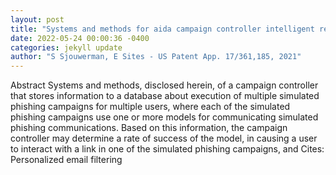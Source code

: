 ```yaml
--- 
layout: post 
title: "Systems and methods for aida campaign controller intelligent records" 
date: 2022-05-24 00:00:36 -0400 
categories: jekyll update 
author: "S Sjouwerman, E Sites - US Patent App. 17/361,185, 2021" 
--- 
```

Abstract Systems and methods, disclosed herein, of a campaign controller that stores information to a database about execution of multiple simulated phishing campaigns for multiple users, where each of the simulated phishing campaigns use one or more models for communicating simulated phishing communications. Based on this information, the campaign controller may determine a rate of success of the model, in causing a user to interact with a link in one of the simulated phishing campaigns, and Cites: Personalized email filtering